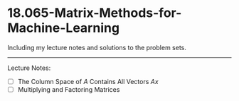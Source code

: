 # 18.065-Matrix-Methods-for-Machine-Learning
Including my lecture notes and solutions to the problem sets.

------

Lecture Notes:

- [ ] The Column Space of $A$ Contains All Vectors $Ax$
- [ ] Multiplying and Factoring Matrices
